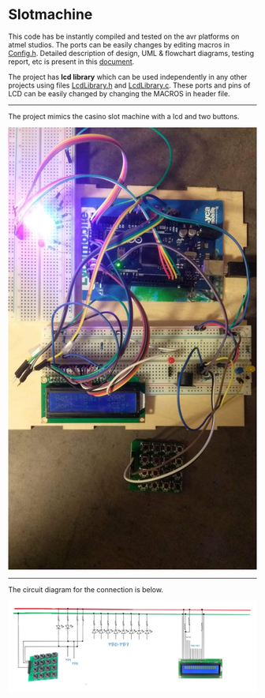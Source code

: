 # Slotmachine 

This code has be instantly compiled and tested on the avr platforms on atmel studios. The ports can be easily changes by editing macros in [Config.h](SlotMachineAtmelProject/SlotMachineAtmelProject/Config.h). Detailed description of design, UML & flowchart diagrams, testing report, etc is present in this [document](latex/report.pdf).

The project has **lcd library** which can be used independently in any other projects using files [LcdLibrary.h](SlotMachineAtmelProject/SlotMachineAtmelProject/LcdLibrary.h) and [LcdLibrary.c](SlotMachineAtmelProject/SlotMachineAtmelProject/LcdLibrary.c). These ports and pins of LCD can be easily changed by changing the MACROS in header file.
***

The project mimics the casino slot machine with a lcd and two buttons. 

![Avr 2560, Slot Machine](latex/Slot_Machine.jpg)

***

The circuit diagram for the connection is below.

![Circuit diagram](latex/slotschematic.jpg)
